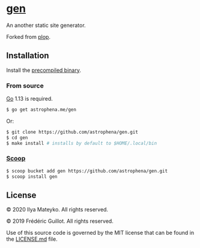 # [gen]

An another static site generator.

Forked from [plop].

## Installation

Install the [precompiled binary].

### From source

[Go] 1.13 is required.

```bash
$ go get astrophena.me/gen
```

Or:

```bash
$ git clone https://github.com/astrophena/gen.git
$ cd gen
$ make install # installs by default to $HOME/.local/bin
```

### [Scoop]

```bash
$ scoop bucket add gen https://github.com/astrophena/gen.git
$ scoop install gen
```

## License

© 2020 Ilya Mateyko. All rights reserved.

© 2019 Frédéric Guillot. All rights reserved.

Use of this source code is governed by the MIT license that can be
found in the [LICENSE.md] file.

[gen]: https://astrophena.me/gen
[plop]: https://github.com/fguillot/plop
[precompiled binary]: https://github.com/astrophena/gen/releases
[Go]: https://golang.org
[Scoop]: https://scoop.sh
[LICENSE.md]: LICENSE.md
